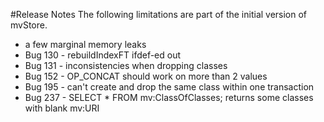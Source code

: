 #Release Notes
The following limitations are part of the initial version of mvStore.

 * a few marginal memory leaks
 * Bug 130 - rebuildIndexFT ifdef-ed out
 * Bug 131 - inconsistencies when dropping classes
 * Bug 152 - OP_CONCAT should work on more than 2 values
 * Bug 195 - can't create and drop the same class within one transaction
 * Bug 237 - SELECT * FROM mv:ClassOfClasses; returns some classes with blank mv:URI
